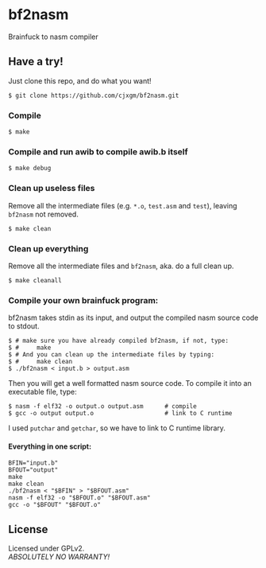 # bf2nasm
Brainfuck to nasm compiler<br>

## Have a try!
Just clone this repo, and do what you want!

	$ git clone https://github.com/cjxgm/bf2nasm.git

### Compile

	$ make

### Compile and run awib to compile awib.b itself

	$ make debug

### Clean up useless files
Remove all the intermediate files (e.g. `*.o`, `test.asm` and `test`),
leaving `bf2nasm` not removed.

	$ make clean

### Clean up everything
Remove all the intermediate files and `bf2nasm`, aka. do a full clean up.

	$ make cleanall

### Compile your own brainfuck program:
bf2nasm takes stdin as its input, and output the compiled nasm source
code to stdout.

	$ # make sure you have already compiled bf2nasm, if not, type:
	$ #		make
	$ # And you can clean up the intermediate files by typing:
	$ #		make clean
	$ ./bf2nasm < input.b > output.asm

Then you will get a well formatted nasm source code. To compile it
into an executable file, type:

	$ nasm -f elf32 -o output.o output.asm		# compile
	$ gcc -o output output.o					# link to C runtime

I used `putchar` and `getchar`, so we have to link to C runtime library.

#### Everything in one script:

	BFIN="input.b"
	BFOUT="output"
	make
	make clean
	./bf2nasm < "$BFIN" > "$BFOUT.asm"
	nasm -f elf32 -o "$BFOUT.o" "$BFOUT.asm"
	gcc -o "$BFOUT" "$BFOUT.o"

## License
Licensed under GPLv2.<br>
*ABSOLUTELY NO WARRANTY!*

